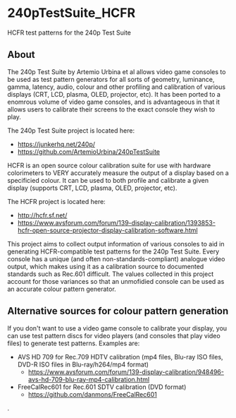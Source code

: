 # 240pTestSuite_HCFR
HCFR test patterns for the 240p Test Suite

## About

The 240p Test Suite by Artemio Urbina et al allows video game consoles to be used as test pattern generators for all sorts of geometry, luminance, gamma, latency, audio, colour and other profiling and calibration of various displays (CRT, LCD, plasma, OLED, projector, etc).  It has been ported to a enomrous volume of video game consoles, and is advantageous in that it allows users to calibrate their screens to the exact console they wish to play. 

The 240p Test Suite project is located here:
* https://junkerhq.net/240p/
* https://github.com/ArtemioUrbina/240pTestSuite

HCFR is an open source colour calibration suite for use with hardware colorimeters to VERY accurately measure the output of a display based on a specificied colour.  It can be used to both profile and calibrate a given display (supports CRT, LCD, plasma, OLED, projector, etc).  

The HCFR project is located here:
* http://hcfr.sf.net/
* https://www.avsforum.com/forum/139-display-calibration/1393853-hcfr-open-source-projector-display-calibration-software.html

This project aims to collect output information of various consoles to aid in generating HCFR-compatible test patterns for the 240p Test Suite. Every console has a unique (and often non-standards-compliant) analogue video output, which makes using it as a calibration source to documented standards such as Rec.601 difficult. The values collected in this project account for those variances so that an unmofidied console can be used as an accurate colour pattern generator.

## Alternative sources for colour pattern generation

If you don't want to use a video game console to calibrate your display, you can use test pattern discs for video players (and consoles that play video files) to generate test patterns.  Examples are:

* AVS HD 709 for Rec.709 HDTV calibration (mp4 files, Blu-ray ISO files, DVD-R ISO files in Blu-ray/h264/mp4 format)
  * https://www.avsforum.com/forum/139-display-calibration/948496-avs-hd-709-blu-ray-mp4-calibration.html
* FreeCalRec601 for Rec.601 SDTV calibration (DVD format)
  * https://github.com/danmons/FreeCalRec601

.
